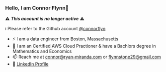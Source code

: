 ### Hello, I am Connor Flynn👋

:warning: ***This account is no longer active*** :warning: 

ℹ️ Please refer to the Github account [@connorflyn](https://github.com/connorflyn)







 - ⚡ I am a data engineer from Boston, Massachusetts
 - 🧠 I am an Certified AWS Cloud Practioner & have a Bachlors degree in Mathematics and Economics
 - 📫 Reach me at connor@ryan-miranda.com or flynnstone29@gmail.com
 - 🔭 [LinkedIn Profile](https://www.linkedin.com/in/connor-flynn-940707181/)


<!--
**connorflyn/connorflyn** is a ✨ _special_ ✨ repository because its 
`README.md` (this file) appears on your GitHub profile.

Here are some ideas to get you started:

 I am a data analyst at Chaminade University of Honolulu, Hawaii
🌱 I earned a Master's degree in Environmetal Data Science at the Bren 
School of Environmental Science & Management, UCSB
📫 I live in Honolulu, Hawaii
💬 Reach me at connor.flynn@chaminade.edu

- 🔭 I’m currently working on ...
- 🌱 I’m currently learning ...
- 👯 I’m looking to collaborate on ...
- 🤔 I’m looking for help with ...
- 💬 Ask me about ...
- 📫 How to reach me: ...
- 😄 Pronouns: ...
- ⚡ Fun fact: ...
-->

